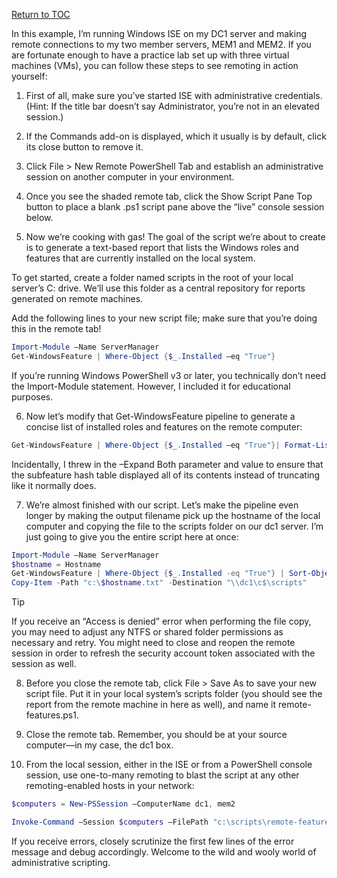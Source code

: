 <a href="https://github.com/CyberTrainingUSAF/Powershell_Training/blob/master/00-Table-of-Contents.md" > Return to TOC </a>

In this example, I’m running Windows ISE on my DC1 server and making remote connections to my two member servers, MEM1 and MEM2. If you are fortunate enough to have a practice lab set up with three virtual machines (VMs), you can follow these steps to see remoting in action yourself:

1. First of all, make sure you’ve started ISE with administrative credentials. (Hint: If the title bar doesn’t say Administrator, you’re not in an elevated session.)

2. If the Commands add-on is displayed, which it usually is by default, click its close button to remove it.

3. Click File > New Remote PowerShell Tab and establish an administrative session on another computer in your environment.

4. Once you see the shaded remote tab, click the Show Script Pane Top button to place a blank .ps1 script pane above the “live” console session below.

5. Now we’re cooking with gas! The goal of the script we’re about to create is to generate a text-based report that lists the Windows roles and features that are currently installed on the local system.

To get started, create a folder named scripts in the root of your local server’s C: drive. We’ll use this folder as a central repository for reports generated on remote machines.

Add the following lines to your new script file; make sure that you’re doing this in the remote tab!
```powershell
Import-Module –Name ServerManager
Get-WindowsFeature | Where-Object {$_.Installed –eq "True"}
```
If you’re running Windows PowerShell v3 or later, you technically don’t need the Import-Module statement. However, I included it for educational purposes.

6. Now let’s modify that Get-WindowsFeature pipeline to generate a concise list of installed roles and features on the remote computer:

```powershell
Get-WindowsFeature | Where-Object {$_.Installed –eq "True"}| Format-List –Property Name, DisplayName, Subfeatures –Expand Both
```
Incidentally, I threw in the –Expand Both parameter and value to ensure that the subfeature hash table displayed all of its contents instead of truncating like it normally does.

7. We’re almost finished with our script. Let’s make the pipeline even longer by making the output filename pick up the hostname of the local computer and copying the file to the scripts folder on our dc1 server. I’m just going to give you the entire script here at once:

```powershell
Import-Module –Name ServerManager
$hostname = Hostname
Get-WindowsFeature | Where-Object {$_.Installed -eq "True"} | Sort-Object -Property Name | Format-List -Property Name, DisplayName, Subfeatures -Expand Both | Out-File "c:\$hostname.txt"
Copy-Item -Path "c:\$hostname.txt" -Destination "\\dc1\c$\scripts"
```
Tip

If you receive an “Access is denied” error when performing the file copy, you may need to adjust any NTFS or shared folder permissions as necessary and retry. You might need to close and reopen the remote session in order to refresh the security account token associated with the session as well.

8. Before you close the remote tab, click File > Save As to save your new script file. Put it in your local system’s scripts folder (you should see the report from the remote machine in here as well), and name it remote-features.ps1.

9. Close the remote tab. Remember, you should be at your source computer—in my case, the dc1 box.

10. From the local session, either in the ISE or from a PowerShell console session, use one-to-many remoting to blast the script at any other remoting-enabled hosts in your network:

```powershell
$computers = New-PSSession –ComputerName dc1, mem2

Invoke-Command –Session $computers –FilePath "c:\scripts\remote-features.ps1"
```
If you receive errors, closely scrutinize the first few lines of the error message and debug accordingly. Welcome to the wild and wooly world of administrative scripting.

